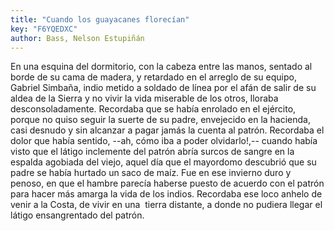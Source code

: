 ```yaml
---
title: "Cuando los guayacanes florecían"
key: "F6YQEDXC"
author: Bass, Nelson Estupiñán
---
```

<div data-schema-version="8"><p>En una esquina del dormitorio, con la cabeza entre las manos, sentado al borde de su cama de madera, y retardado en el arreglo de su equipo, Gabriel Simbaña, indio metido a soldado de línea por el afán de salir de su aldea de la Sierra y no vivir la vida miserable de los otros, lloraba desconsoladamente. Recordaba que se había enrolado en el ejército, porque no quiso seguir la suerte de su padre, envejecido en la hacienda, casi desnudo y sin alcanzar a pagar jamás la cuenta al patrón. Recordaba el dolor que había sentido, --ah, cómo iba a poder olvidarlo!,-- cuando había visto que el látigo inclemente del patrón abría surcos de sangre en la espalda agobiada del viejo, aquel día que el mayordomo descubrió que su padre se había hurtado un saco de maíz. Fue en ese invierno duro y penoso, en que el hambre parecía haberse puesto de acuerdo con el patrón para hacer más amarga la vida de los indios. Recordaba ese loco anhelo de venir a la Costa, de vivir en una &nbsp;tierra distante, a donde no pudiera llegar el látigo ensangrentado del patrón.</p> </div>